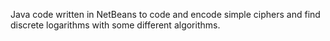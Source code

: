 Java code written in NetBeans to code and encode simple ciphers and find discrete logarithms with some different algorithms.
